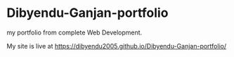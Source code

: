 # Dibyendu-Ganjan-portfolio
my portfolio from complete Web Development.


My site is live at https://dibyendu2005.github.io/Dibyendu-Ganjan-portfolio/

